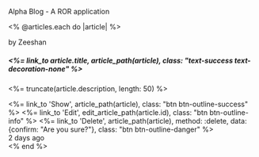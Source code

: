 Alpha Blog - A ROR application




<% @articles.each do |article| %>
<div class="row justify-content-md-center">
    <div class="col-7 mt-4">
        <div class="container card text-center shadow mb-5 bg-body rounded" id="art-card">
        <div class="card-header fst-italic">
            by Zeeshan
        </div>
        <div class="card-body">
            <h5 class="card-title "><%= link_to article.title, article_path(article), class: "text-success text-decoration-none" %></h5>
            <p class="card-text"><%= truncate(article.description, length: 50) %></p>
            <%= link_to 'Show', article_path(article), class: "btn btn-outline-success" %>
            <%= link_to 'Edit', edit_article_path(article.id), class: "btn btn-outline-info" %>
            <%= link_to 'Delete', article_path(article), method: :delete, data: {confirm: "Are you sure?"}, class: "btn btn-outline-danger" %>
            <!-- <a href="#" class="btn btn-primary">Go somewhere</a> -->
        </div>
        <div class="card-footer text-muted">
            2 days ago
        </div>
        </div>
    </div>
</div>
<% end %>